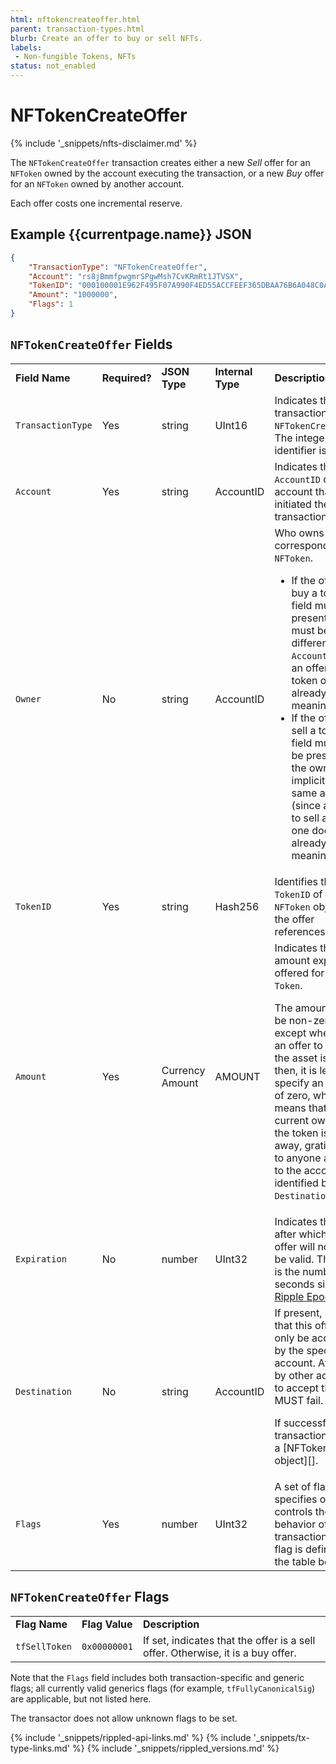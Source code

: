 ```yaml
---
html: nftokencreateoffer.html
parent: transaction-types.html
blurb: Create an offer to buy or sell NFTs.
labels:
 - Non-fungible Tokens, NFTs
status: not_enabled
---
```

# NFTokenCreateOffer
{% include '_snippets/nfts-disclaimer.md' %}

The `NFTokenCreateOffer` transaction creates either a new _Sell_ offer for an `NFToken` owned by the account executing the transaction, or a new _Buy_ offer for an `NFToken` owned by another account.

Each offer costs one incremental reserve.

## Example {{currentpage.name}} JSON

```json
{
  	"TransactionType": "NFTokenCreateOffer",
  	"Account": "rs8jBmmfpwgmrSPgwMsh7CvKRmRt1JTVSX",
  	"TokenID": "000100001E962F495F07A990F4ED55ACCFEEF365DBAA76B6A048C0A200000007",
  	"Amount": "1000000",
  	"Flags": 1
}
```

## `NFTokenCreateOffer` Fields

<table>
  <tr>
   <td><strong>Field Name</strong>
   </td>
   <td><strong>Required?</strong>
   </td>
   <td><strong>JSON Type</strong>
   </td>
   <td><strong>Internal Type</strong>
   </td>
   <td><strong>Description</strong>
   </td>
  </tr>
  <tr>
   <td><code>TransactionType</code>
   </td>
   <td>Yes
   </td>
   <td>string
   </td>
   <td>UInt16
   </td>
   <td>Indicates the new transaction type <code>NFTokenCreateOffer</code>. The integer identifier is <code>27</code>.
   </td>
  </tr>
  <tr>
   <td><code>Account</code>
   </td>
   <td>Yes
   </td>
   <td>string
   </td>
   <td>AccountID
   </td>
   <td>Indicates the <code>AccountID</code> of the account that initiated the transaction.
   </td>
  </tr>
  <tr>
   <td><code>Owner</code>
   </td>
   <td>No
   </td>
   <td>string
   </td>
   <td>AccountID
   </td>
   <td>Who owns the corresponding <code>NFToken</code>.
<ul>

<li>
If the offer is to buy a token, this field must be present and it must be different than <code>Account</code> (since an offer to buy a token one already holds is meaningless).

<li>If the offer is to sell a token, this field must not be present, as the owner is, implicitly, the same as <code>Account</code> (since an offer to sell a token one doesn't already hold is meaningless).
</li>
</ul>
   </td>
  </tr>
  <tr>
   <td><code>TokenID</code>
   </td>
   <td>Yes
   </td>
   <td>string
   </td>
   <td>Hash256
   </td>
   <td>Identifies the <code>TokenID</code> of the <code>NFToken</code> object that the offer references.
   </td>
  </tr>
  <tr>
   <td><code>Amount</code>
   </td>
   <td>Yes
   </td>
   <td>Currency Amount
   </td>
   <td>AMOUNT
   </td>
   <td>Indicates the amount expected or offered for the <code>Token</code>.
<p>
The amount must be non-zero, except where this is an offer to sell and the asset is XRP; then, it is legal to specify an amount of zero, which means that the current owner of the token is giving it away, gratis, either to anyone at all, or to the account identified by the <code>Destination</code> field.
   </td>
  </tr>
  <tr>
   <td><code>Expiration</code>
   </td>
   <td>No
   </td>
   <td>number
   </td>
   <td>UInt32
   </td>
   <td>Indicates the time after which the offer will no longer be valid. The value is the number of seconds since the <a href="https://xrpl.org/basic-data-types.html#specifying-time">Ripple Epoch</a>.
   </td>
  </tr>
  <tr>
   <td><code>Destination</code>
   </td>
   <td>No
   </td>
   <td>string
   </td>
   <td>AccountID
   </td>
   <td>If present, indicates that this offer may only be accepted by the specified account. Attempts by other accounts to accept this offer MUST fail.
<p>
If successful, the transaction creates a [NFTokenOffer object][].
   </td>
  </tr>
  <tr>
   <td><code>Flags</code>
   </td>
   <td>Yes
   </td>
   <td>number
   </td>
   <td>UInt32
   </td>
   <td>A set of flags that specifies options or controls the behavior of the transaction. The flag is defined in the table below.
   </td>
  </tr>
</table>



## `NFTokenCreateOffer` Flags


<table>
  <tr>
   <td><strong>Flag Name</strong>
   </td>
   <td><strong>Flag Value</strong>
   </td>
   <td><strong>Description</strong>
   </td>
  </tr>
  <tr>
   <td><code>tfSellToken</code>
   </td>
   <td><code>0x00000001</code>
   </td>
   <td>If set, indicates that the offer is a sell offer. Otherwise, it is a buy offer.
   </td>
  </tr>
</table>


Note that the `Flags` field includes both transaction-specific and generic flags; all currently valid generics flags (for example, `tfFullyCanonicalSig`) are applicable, but not listed here.

The transactor does not allow unknown flags to be set.







<!--{# common link defs #}-->
{% include '_snippets/rippled-api-links.md' %}
{% include '_snippets/tx-type-links.md' %}
{% include '_snippets/rippled_versions.md' %}
